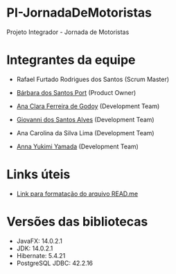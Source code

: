 # PI-JornadaDeMotoristas
Projeto Integrador - Jornada de Motoristas


# Integrantes da equipe
- Rafael Furtado Rodrigues dos Santos (Scrum Master)



- [Bárbara dos Santos Port](https://www.linkedin.com/in/b%C3%A1rbara-port-402158198/ "Bárbara's LinkedIn") (Product Owner)



- [Ana Clara Ferreira de Godoy](https://www.linkedin.com/in/ana-clara-godoy-2973381b2/ "Ana Clara's LinkedIn") (Development Team)



- [Giovanni dos Santos Alves](https://www.linkedin.com/in/giovanni-santos-546412154/ "Giovanni's LinkedIn") (Development Team)



- Ana Carolina da Silva Lima (Development Team)



- [Anna Yukimi Yamada](https://www.linkedin.com/in/anna-yukimi-yamada-6ba23b149/ "Anna's LinkedIn") (Development Team)



# Links úteis
- [Link para formatação do arquivo READ.me](https://docs.github.com/pt/github/writing-on-github/basic-writing-and-formatting-syntax)

# Versões das bibliotecas
- JavaFX: 14.0.2.1
- JDK: 14.0.2.1
- Hibernate: 5.4.21
- PostgreSQL JDBC: 42.2.16

